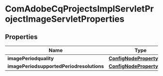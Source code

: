 
# ComAdobeCqProjectsImplServletProjectImageServletProperties

## Properties
Name | Type | Description | Notes
------------ | ------------- | ------------- | -------------
**imagePeriodquality** | [**ConfigNodePropertyString**](ConfigNodePropertyString.md) |  |  [optional]
**imagePeriodsupportedPeriodresolutions** | [**ConfigNodePropertyString**](ConfigNodePropertyString.md) |  |  [optional]



